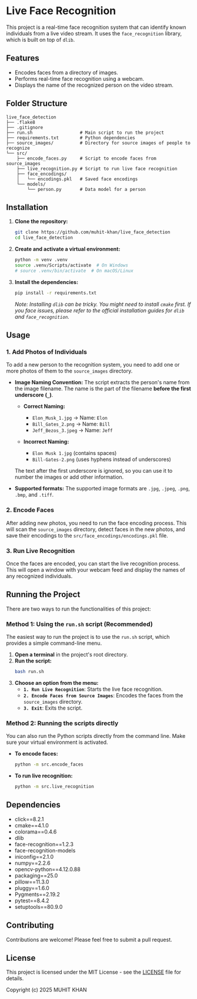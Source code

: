 # Live Face Recognition

This project is a real-time face recognition system that can identify known individuals from a live video stream. It uses the `face_recognition` library, which is built on top of `dlib`.

## Features

- Encodes faces from a directory of images.
- Performs real-time face recognition using a webcam.
- Displays the name of the recognized person on the video stream.

## Folder Structure

```
live_face_detection
├── .flake8
├── .gitignore
├── run.sh                  # Main script to run the project
├── requirements.txt        # Python dependencies
├── source_images/          # Directory for source images of people to recognize
└── src/
    ├── encode_faces.py     # Script to encode faces from source_images
    ├── live_recognition.py # Script to run live face recognition
    ├── face_encodings/
    │   └── encodings.pkl   # Saved face encodings
    └── models/
        └── person.py       # Data model for a person
```

## Installation

1.  **Clone the repository:**

    ```bash
    git clone https://github.com/muhit-khan/live_face_detection
    cd live_face_detection
    ```

2.  **Create and activate a virtual environment:**

    ```bash
    python -m venv .venv
    source .venv/Scripts/activate  # On Windows
    # source .venv/bin/activate  # On macOS/Linux
    ```

3.  **Install the dependencies:**
    ```bash
    pip install -r requirements.txt
    ```
    _Note: Installing `dlib` can be tricky. You might need to install `cmake` first. If you face issues, please refer to the official installation guides for `dlib` and `face_recognition`._

## Usage

### 1. Add Photos of Individuals

To add a new person to the recognition system, you need to add one or more photos of them to the `source_images` directory.

- **Image Naming Convention:** The script extracts the person's name from the image filename. The name is the part of the filename **before the first underscore (`_`)**.

  - **Correct Naming:**

    - `Elon_Musk_1.jpg` -> Name: `Elon`
    - `Bill_Gates_2.png` -> Name: `Bill`
    - `Jeff_Bezos_3.jpeg` -> Name: `Jeff`

  - **Incorrect Naming:**
    - `Elon Musk 1.jpg` (contains spaces)
    - `Bill-Gates-2.png` (uses hyphens instead of underscores)

  The text after the first underscore is ignored, so you can use it to number the images or add other information.

- **Supported formats:** The supported image formats are `.jpg`, `.jpeg`, `.png`, `.bmp`, and `.tiff`.

### 2. Encode Faces

After adding new photos, you need to run the face encoding process. This will scan the `source_images` directory, detect faces in the new photos, and save their encodings to the `src/face_encodings/encodings.pkl` file.

### 3. Run Live Recognition

Once the faces are encoded, you can start the live recognition process. This will open a window with your webcam feed and display the names of any recognized individuals.

## Running the Project

There are two ways to run the functionalities of this project:

### Method 1: Using the `run.sh` script (Recommended)

The easiest way to run the project is to use the `run.sh` script, which provides a simple command-line menu.

1.  **Open a terminal** in the project's root directory.
2.  **Run the script:**
    ```bash
    bash run.sh
    ```
3.  **Choose an option from the menu:**
    - **`1. Run Live Recognition`**: Starts the live face recognition.
    - **`2. Encode Faces from Source Images`**: Encodes the faces from the `source_images` directory.
    - **`3. Exit`**: Exits the script.

### Method 2: Running the scripts directly

You can also run the Python scripts directly from the command line. Make sure your virtual environment is activated.

- **To encode faces:**

  ```bash
  python -m src.encode_faces
  ```

- **To run live recognition:**

  ```bash
  python -m src.live_recognition
  ```

## Dependencies

- click==8.2.1
- cmake==4.1.0
- colorama==0.4.6
- dlib
- face-recognition==1.2.3
- face-recognition-models
- iniconfig==2.1.0
- numpy==2.2.6
- opencv-python==4.12.0.88
- packaging==25.0
- pillow==11.3.0
- pluggy==1.6.0
- Pygments==2.19.2
- pytest==8.4.2
- setuptools==80.9.0

## Contributing

Contributions are welcome! Please feel free to submit a pull request.

## License

This project is licensed under the MIT License - see the [LICENSE](LICENSE) file for details.

Copyright (c) 2025 MUHIT KHAN
